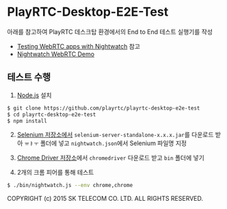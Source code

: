 # PlayRTC-Desktop-E2E-Test

아래를 참고하여 PlayRTC 데스크탑 환경에서의 End to End 테스트 실행기를 작성

- [Testing WebRTC apps with Nightwatch](http://nightwatchjs.org/blog/testing-webrtc-apps-with-nightwatch/) 참고
- [Nightwatch WebRTC Demo](https://github.com/beatfactor/nightwatch-webrtcdemo)


## 테스트 수행

1) [Node.js](http://nodejs.org) 설치
```sh
$ git clone https://github.com/playrtc/playrtc-desktop-e2e-test
$ cd playrtc-desktop-e2e-test
$ npm install
```

2) [Selenium 저장소에서](http://selenium-release.storage.googleapis.com/index.html) `selenium-server-standalone-x.x.x.jar`를 다운로드 받아 `ㅠㅑㅜ` 폴더에 넣고 `nightwatch.json`에서 Selenium 파일명 지정

3) [Chrome Driver 저장소](http://chromedriver.storage.googleapis.com/index.html)에서 `chromedriver` 다운로드 받고 `bin` 폴더에 넣기

4) 2개의 크롬 피어를 통해 테스트
```sh
$ ./bin/nightwatch.js --env chrome,chrome
```

COPYRIGHT (c) 2015 SK TELECOM CO. LTD. ALL RIGHTS RESERVED.
